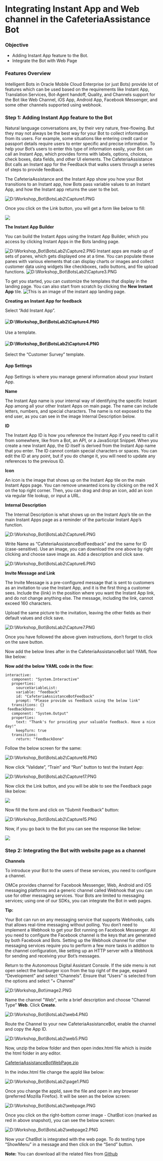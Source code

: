 Integrating Instant App and Web channel in the CafeteriaAssistance Bot
===========================================================================
### Objective

- Adding Instant App feature to the Bot.
- Integrate the Bot with Web Page

### Features Overview

Intelligent Bots in Oracle Mobile Cloud Enterprise (or just Bots) provide lot of features which can be used based on the requirements like Instant App, Translation Services, Bot-Agent handoff, Quality, and Channels support for the Bot like Web Channel, iOS App, Android App, Facebook Messenger, and some other channels supported using webhook.

### **Step 1**: Adding Instant App feature to the Bot

Natural language conversations are, by their very nature, free-flowing. But they may not always be the best way for your Bot to collect information from its users. For example, some situations like entering credit card or passport details require users to enter specific and precise information. To help your Bot’s users to enter this type of information easily, your Bot can call an Instant App, which provides forms with labels, options, choices, check boxes, data fields, and other UI elements. The CafeteriaAssistance Bot calls an Instant app for the Feedback that walks users through a series of steps to provide feedback.

The CafeteriaAssistance and the Instant App show you how your Bot transitions to an Instant app, how Bots pass variable values to an Instant App, and how the Instant app returns the user to the bot.

![D:\\Workshop\_Bot\\BotsLab2\\Capture1.PNG](images/200/image1.png)

Once you click on the Link button, you will get a form like below to fill:

![](images/200/image2.png)

**The Instant App Builder**


You can build the Instant Apps using the Instant App Builder, which you access by clicking Instant Apps in the Bots landing page.

![D:\\Workshop\_Bot\\BotsLab2\\Capture2.PNG](images/200/image3.png)
Instant apps are made up of sets of panes, which gets displayed one at a time. You can populate these panes with various elements that can display charts or images and collect customer data using widgets like checkboxes, radio buttons, and file upload functions.
![D:\\Workshop\_Bot\\BotsLab2\\Capture3.PNG](images/200/image4.png)

To get you started, you can customize the templates that display in the landing page. You can also start from scratch by clicking the **New Instant App** tile. ![This is an image of the instant app landing page.](images/200/11.png)

**Creating an Instant App for feedback**

Select “Add Instant App”.

#### ![D:\\Workshop\_Bot\\BotsLab2\\Capture4.PNG](images/200/12.png)

Use a template.

#### ![D:\\Workshop\_Bot\\BotsLab2\\Capture4.PNG](images/200/13.png)

Select the “Customer Survey” template.

#### **App Settings**

App Settings is where you manage general information about your Instant App.

**Name**

The Instant App name is your internal way of identifying the specific Instant App among all your other Instant Apps on main page. The name can include letters, numbers, and special characters. The name is not exposed to the end user, as you can see in the image Internal Description below.

**ID**

The Instant App ID is how you reference the Instant App if you need to call it from somewhere, like from a Bot, an API, or a JavaScript Snippet. When you create a new Instant App, the ID itself is derived from the Instant App name that you enter. The ID cannot contain special characters or spaces. You can edit the ID at any point, but if you do change it, you will need to update any references to the previous ID.

**Icon**

An icon is the image that shows up on the Instant App tile on the main Instant Apps page. You can remove unwanted icons by clicking on the red X on the top right corner. Then, you can drag and drop an icon, add an icon via regular file lookup, or input a URL.

**Internal Description**

The Internal Description is what shows up on the Instant App’s tile on the main Instant Apps page as a reminder of the particular Instant App’s function.

![D:\\Workshop\_Bot\\BotsLab2\\Capture6.PNG](images/200/food.jpeg)

Write Name as “CafeteriaAssistanceBotFeedback” and the same for ID (case-sensitive).  Use an image, you can download the one above by right clicking and choose save image as. Add a description and click save.

![D:\\Workshop\_Bot\\BotsLab2\\Capture6.PNG](images/200/14.png)

**Invite Message and Link**

The Invite Message is a pre-configured message that is sent to customers as an invitation to use the Instant App, and it is the first thing a customer sees.  Include the {link} in the position where you want the Instant App link, and do not change anything else. The message, including the link, cannot exceed 160 characters.

Upload the same picture to the invitation, leaving the other fields as their default values and click save.

![D:\\Workshop\_Bot\\BotsLab2\\Capture7.PNG](images/200/image8.png)

Once you have followed the above given instructions, don’t forget to click on the save button.

Now add the below lines after in the CafeteriaAssistanceBot lab1 YAML flow like below:

**Now add the below YAML code in the flow:**

```
interactive:
   component: "System.Interactive"
   properties:
     sourceVariableList:
     variable: "feedback"
     id: "CafeteriaAssistanceBotFeedback"
     prompt: "Please provide us feedback using the below link"
   transitions: {}
 feedbackDone:
   component: "System.Output"
   properties:
     text: "Thank's for providing your valuable feedback. Have a nice day!"
     keepTurn: true
   transitions:
     return: "feedbackDone"
```

Follow the below screen for the same:

![D:\\Workshop\_Bot\\BotsLab2\\Capture16.PNG](images/200/image9.png)

Now click “Validate”, “Train” and “Run” button to test the Instant App:

![D:\\Workshop\_Bot\\BotsLab2\\Capture17.PNG](images/200/image10.png)

Now click the Link button, and you will be able to see the Feedback page like below:

![](images/200/image11.png)

Now fill the form and click on “Submit Feedback” button:

![D:\\Workshop\_Bot\\BotsLab2\\Capture15.PNG](images/200/image12.png)

Now, if you go back to the Bot you can see the response like below:

![](images/200/image13.png)


### **Step 2**: Integrating the Bot with website page as a channel

**Channels**

To introduce your Bot to the users of these services, you need to configure a channel.

OMCe provides channel for Facebook Messenger, Web, Android and iOS messaging platforms and a generic channel called Webhook that you can use for other messaging services. Your Bots are limited to messaging services; using one of our SDKs, you can integrate the Bot in web pages.


**Tip:**

Your Bot can run on any messaging service that supports Webhooks, calls that allows real-time messaging without polling. You don’t need to implement a Webhook to get your Bot running on Facebook Messenger. All you need to configure the Facebook channel is the keys that are generated by both Facebook and Bots. Setting up the Webhook channel for other messaging services require you to perform a few more tasks in addition to the channel configuration, like setting up an HTTP server with a Webhook for sending and receiving your Bot’s messages.

Return to the Autonomous Digital Assistant Console. If the side menu is not open select the hamburger icon from the top right of the page, expand “Development” and select “Channels”. Ensure that “Users” is selected from the options and select “+ Channel”

![D:\\Workshop\_Bot\\image2.PNG](images/200/15.png)

Name the channel "Web", write a brief description and choose "Channel Type” **Web**. Click **Create**.

![D:\\Workshop\_Bot\\BotsLab2\\web4.PNG](images/200/16.png)

Route the Channel to your new CafeteriaAssistanceBot, enable the channel and copy the App ID.

![D:\\Workshop\_Bot\\BotsLab2\\web5.PNG](images/200/17.png)

Now, unzip the below folder and then open index.html file which is inside the html folder in any editor.

[CafeteriaAssistanceBotWebPage.zip](https://github.com/AdityaVishwekar/IntelligentChatBots/blob/master/workshops/intelligent-chatbots/images/CafeteriaAssistanceBotWebPage.zip)

In the index.html file change the appId like below:

![D:\\Workshop\_Bot\\BotsLab2\\page1.PNG](images/200/image30.png)

Once you change the appId, save the file and open in any browser (preferred Mozilla Firefox). It will be seen as the below screen:

![D:\\Workshop\_Bot\\BotsLab2\\webpage.PNG](images/200/image31.png)

Once you click on the right-bottom corner image - ChatBot icon (marked as red in above snapshot), you can see the below screen:

![D:\\Workshop\_Bot\\BotsLab2\\webpage2.PNG](images/200/image32.png)

Now your ChatBot is integrated with the web page. To do testing type “ShowMenu” in a message and then click on the “Send” button.

**Note:** You can download all the related files from [Github](https://github.com/AdityaVishwekar/IntelligentChatBots/blob/master/workshops/intelligent-chatbots/images/All_files.zip)
